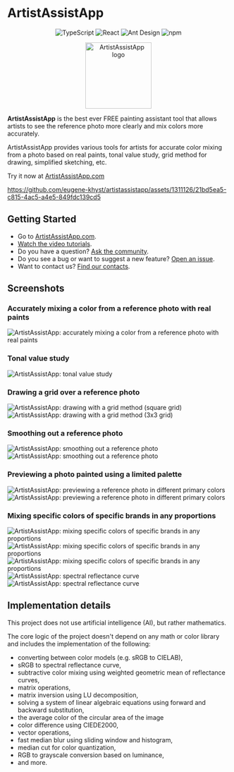 # ArtistAssistApp

<p align="center">
  <img src="https://img.shields.io/badge/TypeScript-007ACC?style=for-the-badge&logo=typescript&logoColor=white" alt="TypeScript" />
  <img src="https://img.shields.io/badge/React-087ea4?style=for-the-badge&logo=react&logoColor=white" alt="React" />
  <img src="https://img.shields.io/badge/Ant_Design-1677FF?style=for-the-badge&logo=antdesign&logoColor=white" alt="Ant Design" />
  <img src="https://img.shields.io/badge/npm-F2F4F9?style=for-the-badge&logo=npm&logoColor=CC3534" alt="npm" />
</p>

<p align="center">
  <img src="https://github.com/eugene-khyst/artistassistapp/assets/1311126/de2c1ee3-fba2-4d94-b25a-dea7180fdb2a" width="150" alt="ArtistAssistApp logo" />
</p>

**ArtistAssistApp** is the best ever FREE painting assistant tool that allows artists to see the reference photo more clearly and mix colors more accurately.

ArtistAssistApp provides various tools for artists for accurate color mixing from a photo based on real paints, tonal value study, grid method for drawing, simplified sketching, etc.

Try it now at [ArtistAssistApp.com](https://artistassistapp.com)

https://github.com/eugene-khyst/artistassistapp/assets/1311126/21bd5ea5-c815-4ac5-a4e5-849fdc139cd5

## Getting Started
* Go to [ArtistAssistApp.com](https://artistassistapp.com/).
* [Watch the video tutorials](https://artistassistapp.com/tutorials/).
* Do you have a question? [Ask the community](https://github.com/eugene-khyst/artistassistapp/discussions).
* Do you see a bug or want to suggest a new feature? [Open an issue](https://github.com/eugene-khyst/artistassistapp/issues).
* Want to contact us? [Find our contacts](https://artistassistapp.com/contact/).

## Screenshots

### Accurately mixing a color from a reference photo with real paints
![ArtistAssistApp: accurately mixing a color from a reference photo with real paints](https://github.com/eugene-khyst/artistassistapp/assets/1311126/ba416c21-8963-44b9-b1df-453574705d4d)

### Tonal value study
![ArtistAssistApp: tonal value study](https://github.com/eugene-khyst/artistassistapp/assets/1311126/24f9046c-bd35-4cb1-a9ec-e105baea2c61)

### Drawing a grid over a reference photo
![ArtistAssistApp: drawing with a grid method (square grid)](https://github.com/eugene-khyst/artistassistapp/assets/1311126/7136703b-f0bf-4045-b965-c2de71a751be)
![ArtistAssistApp: drawing with a grid method (3x3 grid)](https://github.com/eugene-khyst/artistassistapp/assets/1311126/06bd07c4-d275-4963-8a9e-6b25b643dec2)

### Smoothing out a reference photo
![ArtistAssistApp: smoothing out a reference photo](https://github.com/eugene-khyst/artistassistapp/assets/1311126/d996a522-00b1-4893-a4c0-984c9f633692)
![ArtistAssistApp: smoothing out a reference photo](https://github.com/eugene-khyst/artistassistapp/assets/1311126/28a7d6d3-139e-400a-98a7-4f7847a6f02b)

### Previewing a photo painted using a limited palette
![ArtistAssistApp: previewing a reference photo in different primary colors](https://github.com/eugene-khyst/artistassistapp/assets/1311126/c9ee4264-ed51-4236-a6e1-34493f240800)
![ArtistAssistApp: previewing a reference photo in different primary colors](https://github.com/eugene-khyst/artistassistapp/assets/1311126/5cc91900-c7c5-477a-a208-d54a82e01cb3)

### Mixing specific colors of specific brands in any proportions

![ArtistAssistApp: mixing specific colors of specific brands in any proportions](https://github.com/eugene-khyst/artistassistapp/assets/1311126/f6fda910-9b04-481f-be70-d5e7afd69cc4)
![ArtistAssistApp: mixing specific colors of specific brands in any proportions](https://github.com/eugene-khyst/artistassistapp/assets/1311126/96a55f9e-83f7-4ed8-95e8-faf3596ac166)
![ArtistAssistApp: mixing specific colors of specific brands in any proportions](https://github.com/eugene-khyst/artistassistapp/assets/1311126/a7387549-3df3-491e-bd59-73884d81be4a)
![ArtistAssistApp: spectral reflectance curve](https://github.com/eugene-khyst/artistassistapp/assets/1311126/08f694f0-7751-41c9-8922-868d28f394df)
![ArtistAssistApp: spectral reflectance curve](https://github.com/eugene-khyst/artistassistapp/assets/1311126/2f78e671-56c0-48af-a2c9-f99d47803fb9)

## Implementation details

This project does not use artificial intelligence (AI), but rather mathematics.

The core logic of the project doesn't depend on any math or color library and includes the implementation of the following:

- converting between color models (e.g. sRGB to CIELAB),
- sRGB to spectral reflectance curve,
- subtractive color mixing using weighted geometric mean of reflectance curves,
- matrix operations,
- matrix inversion using LU decomposition,
- solving a system of linear algebraic equations using forward and backward substitution,
- the average color of the circular area of the image
- color difference using CIEDE2000,
- vector operations,
- fast median blur using sliding window and histogram,
- median cut for color quantization,
- RGB to grayscale conversion based on luminance,
- and more.
